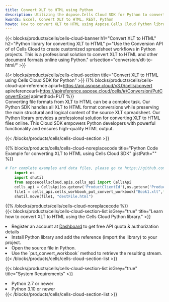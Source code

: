 ```yaml
---
title: Convert XLT to HTML using Python 
description: Utilizing the Aspose.Cells Cloud SDK for Python to convert a XLT format file to a HTML format file. 
kwords: Excel, Convert XLT to HTML, REST, Python
howto: How to convert XLT to HTML using Aspose.Cells Cloud Python library.
---
```



{{< blocks/products/cells/cells-cloud-banner h1="Convert XLT to HTML" h2="Python library for converting XLT to HTML" p="Use the Conversion API of of Cells Cloud to create customized spreadsheet workflows in Python projects. This is a professional solution to convert XLT to HTML and other document formats online using Python." urlsection="conversion/xlt-to-html/" >}}

{{< blocks/products/cells/cells-cloud-section  title="Convert XLT to HTML using Cells Cloud SDK for Python" >}}
{{% blocks/products/cells/cells-cloud-api-reference  apiurl=https://api.aspose.cloud/v3.0/cells/convert  apireferenceurl=https://apireference.aspose.cloud/cells/#/Conversion/PutConvertExcel  apimethod=PUT %}}
<br/>
Converting file formats from XLT to HTML can be a complex task. Our Python SDK handles all XLT to HTML format conversions while preserving the main structural and logical content of the source XLT spreadsheet. Our Python library provides a professional solution for converting XLT to HTML files online. This Cloud SDK empowers Python developers with powerful functionality and ensures high-quality HTML output.

{{< /blocks/products/cells/cells-cloud-section >}}

{{% blocks/products/cells/cells-cloud-noreplacecode title="Python Code Example for converting XLT to HTML using Cells Cloud SDK" gistPath="" %}}
 
```python
# For complete examples and data files, please go to https://github.com/aspose-cells-cloud/aspose-cells-cloud-python/
    import os
    import shutil
    from asposecellscloud.apis.cells_api import CellsApi
    cells_api = CellsApi(os.getenv('ProductClientId'),os.getenv('ProductClientSecret'))
    file1 = cells_api.cells_workbook_put_convert_workbook("Book1.xlt",format="html")
    shutil.move(file1, "destFile.html")     
```
 
{{% /blocks/products/cells/cells-cloud-noreplacecode  %}}
<br/>
{{< blocks/products/cells/cells-cloud-section-list isGrey="true"  title="Learn how to convert XLT to HTML using the Cells Cloud Python library." >}}
<li>Register an account at <a href="https://dashboard.aspose.cloud/">Dashboard</a> to get free API quota & authorization details</li>
<li>Install Python library and add the reference (import the library) to your project.</li>
<li>Open the source file in Python.</li>
<li>Use the `put_convert_workbook` method to retrieve the resulting stream.</li>
{{< /blocks/products/cells/cells-cloud-section-list >}}

{{< blocks/products/cells/cells-cloud-section-list isGrey="true"  title="System Requirements" >}}
<li>Python 2.7 or newer</li>
<li>Python 3.10 or newer</li>
{{< /blocks/products/cells/cells-cloud-section-list >}}
